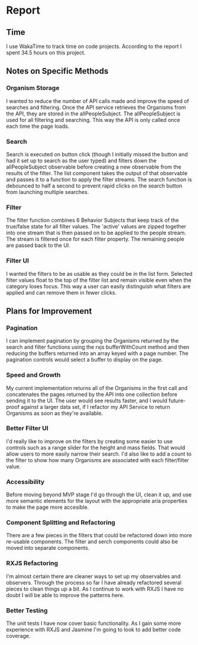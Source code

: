 # Report

## Time

I use WakaTime to track time on code projects. According to the report I spent 34.5 hours on this project.

## Notes on Specific Methods

### Organism Storage

I wanted to reduce the number of API calls made and improve the speed of searches and filtering. Once the API service retrieves the Organisms from the API, they are stored in the allPeopleSubject. The allPeopleSubject is used for all filtering and searching. This way the API is only called once each time the page loads. 

### Search

Search is executed on button click (though I initially missed the button and had it set up to search as the user typed) and filters down the allPeopleSubject observable before creating a new observable from the results of the filter. The list component takes the output of that observable and passes it to a function to apply the filter streams. The search function is debounced to half a second to prevent rapid clicks on the search button from launching multiple searches.

### Filter

The filter function combines 6 Behavior Subjects that keep track of the true/false state for all filter values. The 'active' values are zipped together into one stream that is then passed on to be applied to the people stream. The stream is filtered once for each filter property. The remaining people are passed back to the UI.

### Filter UI

I wanted the filters to be as usable as they could be in the list form. Selected filter values float to the top of the filter list and remain visible even when the category loses focus. This way a user can easily distinguish what filters are applied and can remove them in fewer clicks.

## Plans for Improvement

### Pagination

I can implement pagination by grouping the Organisms returned by the search and filter functions using the rxjs bufferWithCount method and then reducing the buffers returned into an array keyed with a page number. The pagination controls would select a buffer to display on the page.

### Speed and Growth

My current implementation returns all of the Organisms in the first call and concatenates the pages returned by the API into one collection before sending it to the UI. The user would see results faster, and I would future-proof against a larger data set, if I refactor my API Service to return Organisms as soon as they're available.

### Better Filter UI

I'd really like to improve on the filters by creating some easier to use controls such as a range slider for the height and mass fields. That would allow users to more easily narrow their search. I'd also like to add a count to the filter to show how many Organisms are associated with each filter/filter value.

### Accessibility

Before moving beyond MVP stage I'd go through the UI, clean it up, and use more semantic elements for the layout with the appropriate aria properties to make the page more accesible.

### Component Splitting and Refactoring

There are a few pieces in the filters that could be refactored down into more re-usable components. The filter and serch components could also be moved into separate components.

### RXJS Refactoring

I'm almost certain there are cleaner ways to set up my observables and observers. Through the process so far I have already refactored several pieces to clean things up a bit. As I continue to work with RXJS I have no doubt I will be able to improve the patterns here.

### Better Testing

The unit tests I have now cover basic functionality. As I gain some more experience with RXJS and Jasmine I'm going to look to add better code coverage.